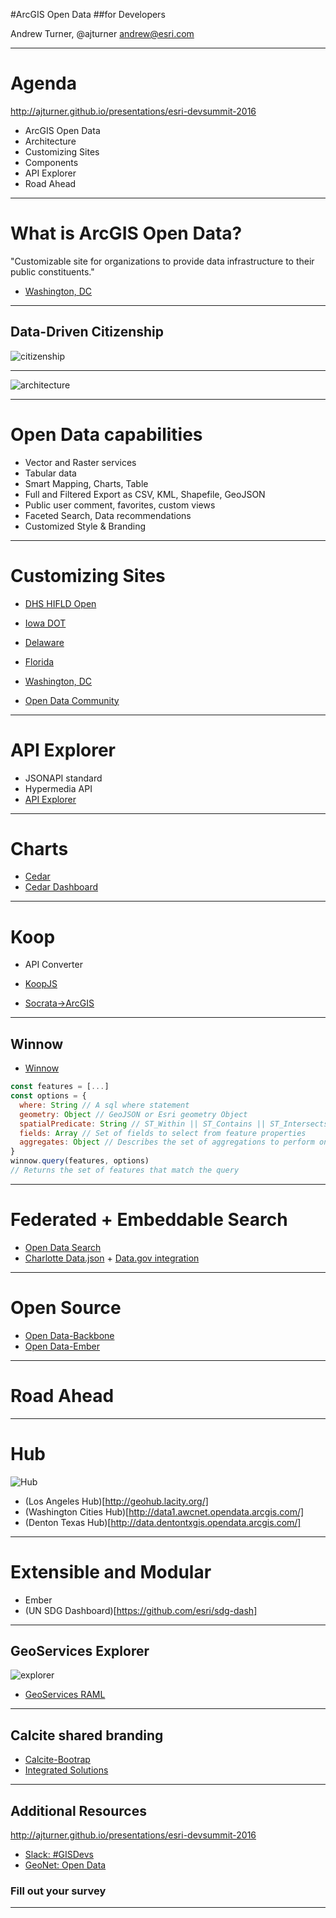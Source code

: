 
<!-- .slide: data-background="../reveal.js/img/title.png" -->

#ArcGIS Open Data
##for Developers

Andrew Turner, @ajturner
andrew@esri.com

---

# Agenda

http://ajturner.github.io/presentations/esri-devsummit-2016

- ArcGIS Open Data
- Architecture
- Customizing Sites
- Components
- API Explorer
- Road Ahead


---

# What is ArcGIS Open Data?

"Customizable site for organizations to provide data infrastructure to their public constituents."

- [Washington, DC](http://opendata.dc.gov)

---

## Data-Driven Citizenship

![citizenship](images/citizenship.png)

---

![architecture](images/opendata_architecture.png)

---

# Open Data capabilities

- Vector and Raster services
- Tabular data
- Smart Mapping, Charts, Table
- Full and Filtered Export as CSV, KML, Shapefile, GeoJSON
- Public user comment, favorites, custom views
- Faceted Search, Data recommendations
- Customized Style & Branding

---

# Customizing Sites

- [DHS HIFLD Open](https://hifld-dhs-gii.opendata.arcgis.com)
- [Iowa DOT](http://public.iowadot.opendata.arcgis.com/)
- [Delaware](http://opendata.firstmap.delaware.gov/)
- [Florida](http://geodata.dep.state.fl.us/)
- [Washington, DC](http://opendata.dc.gov)

- [Open Data Community](http://opendata.arcgis.com)

---

# API Explorer

- JSONAPI standard
- Hypermedia API
- [API Explorer](http://akharris.github.io/ember-arc-swag/#/api-explorer)

---

# Charts

- [Cedar](https://github.com/esri/cedar)
- [Cedar Dashboard](http://esri.github.io/cedar/examples/dashboard.html?map=a95e0bb28dc84a329a83650060922b23)

---

# Koop

- API Converter

- [KoopJS](https://koopjs.github.io)
- [Socrata->ArcGIS](http://geo.wa.gov/datasets/b0bb1490e2264892864e5254bf3ab6d8_0)

---

## Winnow

- [Winnow](https://github.com/dmfenton/winnow)

```js
const features = [...]
const options = {
  where: String // A sql where statement
  geometry: Object // GeoJSON or Esri geometry Object
  spatialPredicate: String // ST_Within || ST_Contains || ST_Intersects
  fields: Array // Set of fields to select from feature properties
  aggregates: Object // Describes the set of aggregations to perform on fields
}
winnow.query(features, options)
// Returns the set of features that match the query
```

---

# Federated + Embeddable Search

- [Open Data Search](https://github.com/esridc/opendata-search-component)
- [Charlotte Data.json](clt.charlotte.opendata.arcgis.com/data.json) + [Data.gov integration](http://catalog.data.gov/dataset?q=charlotte&sort=score+desc%2C+name+asc)

---

# Open Source

- [Open Data-Backbone](https://github.com/mjuniper/OpenData-Backbone)
- [Open Data-Ember](https://github.com/mjuniper/OpenData-ember)

---

# Road Ahead

---

# Hub

![Hub](images/opendata_hub.png)

- (Los Angeles Hub)[http://geohub.lacity.org/]
- (Washington Cities Hub)[http://data1.awcnet.opendata.arcgis.com/]
- (Denton Texas Hub)[http://data.dentontxgis.opendata.arcgis.com/]

---

# Extensible and Modular

- Ember
- (UN SDG Dashboard)[https://github.com/esri/sdg-dash]

---

## GeoServices Explorer

![explorer](images/where-builder-2.gif)

- [GeoServices RAML](http://geoservices.github.io/geoservices-raml/)

---

## Calcite shared branding

- [Calcite-Bootrap](http://)
- [Integrated Solutions](http://arcgis.github.io/multilayer-report/mockOrgOpenDataSite.html)

---

## Additional Resources

http://ajturner.github.io/presentations/esri-devsummit-2016

- [Slack: #GISDevs](https://gisdevs.slack.com/)
- [GeoNet: Open Data](https://geonet.esri.com/community/gis/web-gis/arcgis-open-data)

### Fill out your survey

---

<!-- .slide: data-background="../reveal.js/img/end.png" -->